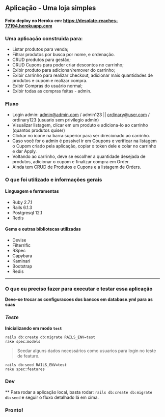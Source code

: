## Aplicação - Uma loja simples
#### Feito deploy no Heroku em: https://desolate-reaches-77194.herokuapp.com
### Uma aplicação construida para:
- Listar produtos para venda;
- Filtrar produtos por busca por nome, e ordenação.
- CRUD produtos para gestão;
- CRUD Cupons para poder criar descontos no carrinho;
- Exibir produto para adicionar/remover do carrinho;
- Exibir carrinho para realizar checkout, adicionar mais quantidades de produtos e cupom e realizar compra.
- Exibir Compras do usuário normal;
- Exibir todas as compras feitas - admin.

### Fluxo
- Login admin: admin@admin.com / admin123 || ordinary@user.com / ordinary123 (usuario sem privilegio admin)
- Visualizar listagem, clicar em um produto e adiciona-lo ao carrinho (quantos produtos quiser)
- Clickar no icone na barra superior para ser direcionado ao carrinho.
- Caso você for o admin é possivel ir em Coupons e verificar na listagem o Cupom criado pela aplicação, copiar o token dele e colar no carrinho e dar Apply.
- Voltando ao carrinho, deve se escolher a quantidade desejada de produtos, adicionar o cupom e finalizar compra em Order.
- Ainda tem CRUD de Produtos e Cupons e a listagem de Orders.

### O que foi utilizado e informações gerais
#### Linguagem e ferramentas
- Ruby 2.7.1
- Rails 6.1.3
- Postgresql 12.1
- Redis

#### Gems e outras bibliotecas utilizadas
- Devise
- Filterrific
- RSpec
- Capybara
- Kaminari
- Bootstrap
- Redis
____
### O que eu preciso fazer para executar e testar essa aplicação
**Deve-se trocar as configuracoes dos bancos em database.yml para as suas** <br>
### *Teste*
**Inicializando em modo `test`** <br>

`rails db:create db:migrate RAILS_ENV=test` <br>
`rake spec:models` <br>
> Seedar alguns dados necessários como usuarios para login no teste de feature.

`rails db:seed RAILS_ENV=test` <br>
`rake spec:features` <br>

### Dev
** Para rodar a aplicação local, basta rodar: `rails db:create db:migrate db:seed` e seguir o fluxo detalhado lá em cima.

### Pronto!
